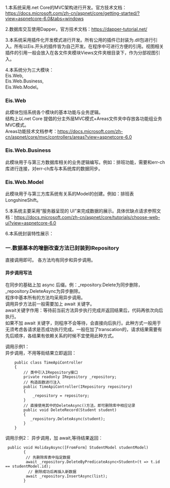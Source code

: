 1.本系统采用.net Core的MVC架构进行开发。官方技术文档：https://docs.microsoft.com/zh-cn/aspnet/core/getting-started/?view=aspnetcore-6.0&tabs=windows   

2.数据库交互使用Dapper。官方技术文档：https://dapper-tutorial.net/   

3.本系统采用插件化开发模式进行开发。所有公用的插件已封装为.dll包进行引入。所有以Eis.开头的插件皆为自己开发。在程序中可进行方便的引用。视图相关插件的引用一般会放入在各文件夹模块Views文件夹根目录下，作为分部视图引入。

4.本系统分为三大模块：   
Eis.Web,   
Eis.Web.Business,   
Eis.Web.Model。   
### Eis.Web
此模块包括系统各个模块的基本功能与业务逻辑。        
结构上以.net Core 提倡的分主外层MVC模式+Areas文件夹中存放各功能组业务MVC模式。   
Areas功能技术文档参考：https://docs.microsoft.com/zh-cn/aspnet/core/mvc/controllers/areas?view=aspnetcore-6.0
### Eis.Web.Business
此模块用于与第三方数据库相关的业务逻辑编写。例如：排班功能，需要和err-ch库进行连接，对err-ch库与本系统库的数据同步。
### Eis.Web.Model
此模块用于与第三方库系统有关系的Model的创建。例如：排班表LongshineShift。

5.本系统主要采用“服务器呈现的 UI”来完成数据的展示。具体优缺点请求参照文档：https://docs.microsoft.com/zh-cn/aspnet/core/tutorials/choose-web-ui?view=aspnetcore-6.0   

6.本系统封装特性展示：   

### 一.数据基本的增删改查方法已封装到IRepository   
直接调用即可。 各方法均有同步和异步调用。

#### 异步调用写法
在同步的基础上加 async 后缀。例：_repository.Delete为同步删除，_repository.DeleteAsync为异步删除。   
程序中基本所有的方法均采用异步调用。   
调用异步方法前一般需要加上 await 关键字。   
await关键字作用：等待前当前方法异步执行完成并返回结果后，代码再依次向后执行。   
如果不加 await 关键字，则程序不会等待，会直接向后执行。此种方式一般用于无须考虑各请求是否成功执行完成。一般在加了transcation的，请求结果需要有先后顺序，各结果有依赖关系的时候不宜使用此种方式。

调用示例1：    
异步调用，不用等街结果立即返回：  
```
    public class TimeApiController
    {
        // 类中引入IRepository接口
        private readonly IRepository _repository;
        // 构造函数进行注入
        public TimeApiController(IRepository repository)
        {
            _repository = repository;
        }
        // 直接使用其中的DeleteAsync()方法，即可删除库中相应记录
        public void DeleteRecord(Student student)
        {
           _repository.DeleteAsync(student);
        }
    }
```
调用示例2：
异步调用，加 await,等待结果返回：
```
 public void HolidayAsync([FromForm] StudentModel studentModel)
        {
         // 先删除库表中指定数据
         await _repository.DeleteByPredicateAsync<Student>(t => t.id == studentModel.id);
          // 删除成功后再插入新数据
         await _repository.InsertAsync(list);
        }
```
 

